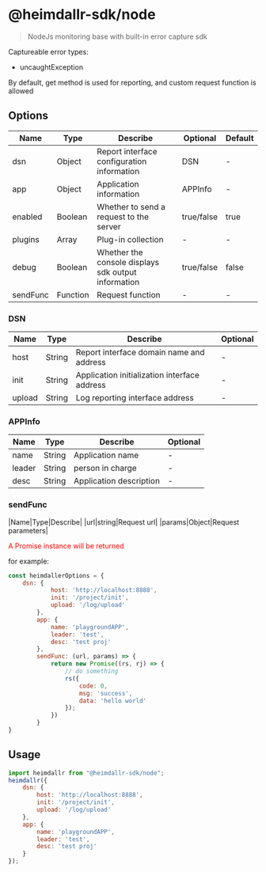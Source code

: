 # @heimdallr-sdk/node

> NodeJs monitoring base with built-in error capture sdk

Captureable error types:

- uncaughtException

By default, get method is used for reporting, and custom request function is allowed

## Options

|Name|Type|Describe|Optional|Default|
|-|-|-|-|-|
|dsn|Object|Report interface configuration information|DSN|-|
|app|Object|Application information|APPInfo|-|
|enabled|Boolean|Whether to send a request to the server|true/false|true|
|plugins|Array|Plug-in collection|-|-|
|debug|Boolean|Whether the console displays sdk output information|true/false|false|
|sendFunc|Function|Request function|-|-|

### DSN

|Name|Type|Describe|Optional|
|-|-|-|-|
|host|String|Report interface domain name and address|-|
|init|String|Application initialization interface address|-|
|upload|String|Log reporting interface address|-|

### APPInfo

|Name|Type|Describe|Optional|
|-|-|-|-|
|name|String|Application name|-|
|leader|String|person in charge|-|
|desc|String|Application description|-|

### sendFunc

|Name|Type|Describe|
|url|string|Request url|
|params|Object|Request parameters|

<font color=red>A Promise instance will be returned</font>

for example:

```js
const heimdallerOptions = {
    dsn: {
            host: 'http://localhost:8888',
            init: '/project/init',
            upload: '/log/upload'
        },
        app: {
            name: 'playgroundAPP',
            leader: 'test',
            desc: 'test proj'
        },
        sendFunc: (url, params) => {
            return new Promise((rs, rj) => {
                // do something
                rs({
                    code: 0,
                    msg: 'success',
                    data: 'hello world'
                });
            })
        }
}
```

## Usage

```js
import heimdallr from "@heimdallr-sdk/node";
heimdallr({
    dsn: {
        host: 'http://localhost:8888',
        init: '/project/init',
        upload: '/log/upload'
    },
    app: {
        name: 'playgroundAPP',
        leader: 'test',
        desc: 'test proj'
    }
});
```
